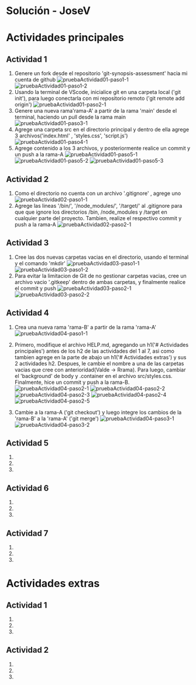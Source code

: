 # Solución - JoseV

# Actividades principales

## Actividad 1
1. Genere un fork desde el repositorio 'git-synopsis-assessment' hacia mi cuenta de github
    ![pruebaActividad01-paso1-1](./images/actividad-01/paso-1/01.PNG)
    ![pruebaActividad01-paso1-2](./images/actividad-01/paso-1/02.PNG)
2. Usando la terminal de VScode, inicialice git en una carpeta local ('git init'), para luego conectarla con mi repositorio remoto ('git remote add origin')
    ![pruebaActividad01-paso2-1](./images/actividad-01/paso-2/01.PNG)
3. Genere una nueva rama'rama-A' a partir de la rama 'main' desde el terminal, haciendo un pull desde la rama main
    ![pruebaActividad01-paso3-1](./images/actividad-01/paso-3/01.PNG)
4. Agrege una carpeta src en el directorio principal y dentro de ella agrege 3 archivos('index.html' , 'styles.css', 'script.js')
    ![pruebaActividad01-paso4-1](./images/actividad-01/paso-4/01.PNG)
5. Agrege contenido a los 3 archivos, y posteriormente realice un commit y un push a la rama-A
    ![pruebaActividad01-paso5-1](./images/actividad-01/paso-5/01.PNG)
    ![pruebaActividad01-paso5-2](./images/actividad-01/paso-5/02.PNG)
    ![pruebaActividad01-paso5-3](./images/actividad-01/paso-5/03.PNG)

## Actividad 2

1. Como el directorio no cuenta con un archivo '.gitignore' , agrege uno
    ![pruebaActividad02-paso1-1](./images/actividad-02/paso-1/01.PNG)
2. Agrege las lineas '/bin/', '/node_modules/', '/target/' al .gitignore para que que ignore los directorios /bin, /node_modules y /target en cualquier parte del proyecto. Tambien, realize el respectivo commit y push a la rama-A
    ![pruebaActividad02-paso2-1](./images/actividad-02/paso-2/01.PNG)

## Actividad 3

1. Cree las dos nuevas carpetas vacias en el directorio, usando el terminal y el comando 'mkdir'
    ![pruebaActividad03-paso1-1](./images/actividad-03/paso-1/01.PNG)
    ![pruebaActividad03-paso1-2](./images/actividad-03/paso-1/02.PNG)
2. Para evitar la limitacion de Git de no gestionar carpetas vacias, cree un archivo vacio '.gitkeep' dentro de ambas carpetas, y finalmente realice el commit y push
    ![pruebaActividad03-paso2-1](./images/actividad-03/paso-2/01.PNG)
    ![pruebaActividad03-paso2-2](./images/actividad-03/paso-2/02.PNG)
    
## Actividad 4

1. Crea una nueva rama 'rama-B' a partir de la rama 'rama-A' 
    ![pruebaActividad04-paso1-1](./images/actividad-04/paso-1/01.PNG)
2. Primero, modifique el archivo HELP.md, agregando un h1('# Actividades principales') antes de los h2 de las actividades del 1 al 7, asi como tambien agrege en la parte de abajo un h1('# Actividades extras') y sus 2 actividades h2. Despues, le cambie el nombre a una de las carpetas vacias que cree con anterioridad(Valde -> Rrama). Para luego, cambiar el 'background' de body y .container en el archivo src/styles.css. Finalmente, hice un commit y push a la rama-B.
    ![pruebaActividad04-paso2-1](./images/actividad-04/paso-2/01.PNG)
    ![pruebaActividad04-paso2-2](./images/actividad-04/paso-2/02.PNG)
    ![pruebaActividad04-paso2-3](./images/actividad-04/paso-2/03.PNG)
    ![pruebaActividad04-paso2-4](./images/actividad-04/paso-2/04.PNG)
    ![pruebaActividad04-paso2-5](./images/actividad-04/paso-2/05.PNG)

3. Cambie a la rama-A ('git checkout') y luego integre los cambios de la 'rama-B' a la 'rama-A' ('git merge')
    ![pruebaActividad04-paso3-1](./images/actividad-04/paso-3/01.PNG)
    ![pruebaActividad04-paso3-2](./images/actividad-04/paso-3/02.PNG)

## Actividad 5

1. 

2. 

3. 

## Actividad 6

1. 

2. 

3. 

## Actividad 7

1. 

2. 

3. 


# Actividades extras

## Actividad 1

1. 

2. 

3. 

## Actividad 2

1. 

2. 

3. 